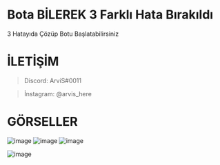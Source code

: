 # Bota BİLEREK 3 Farklı Hata Bırakıldı
3 Hatayıda Çözüp Botu Başlatabilirsiniz
# 

# İLETİŞİM
> Discord: ArviS#0011

> İnstagram: @arvis_here
#

# GÖRSELLER
![image](https://user-images.githubusercontent.com/69751083/202910668-61fa9f98-49bd-4496-bc5f-065e986e33f5.png)
![image](https://user-images.githubusercontent.com/69751083/202910670-778574cb-f6d9-4a9d-b56c-2cfd8325dbc8.png)
![image](https://user-images.githubusercontent.com/69751083/202910675-f3077c3a-e0ea-4b73-8c9b-94a544e635a8.png)

![image](https://user-images.githubusercontent.com/69751083/202910678-56f12a01-07ec-4e41-b37f-3d30dc636b62.png)

